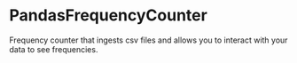# PandasFrequencyCounter
Frequency counter that ingests csv files and allows you to interact with your data to see frequencies.
